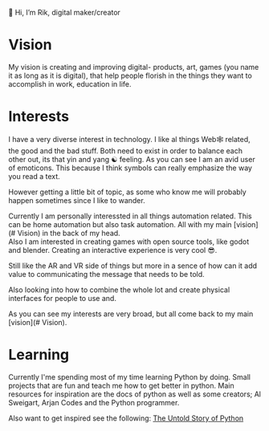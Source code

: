 👋 Hi, I’m Rik, digital maker/creator

# Vision
My vision is creating and improving digital- products, art, games (you name it as long as it is digital), that help people florish in the things they want to accomplish in work, education in life.

# Interests
I have a very diverse interest in technology. I like al things Web🕸️ related, the good and the bad stuff. Both need to exist in order to balance each other out, its that yin and yang ☯️ feeling.
As you can see I am an avid user of emoticons. This because I think symbols can really emphasize the way you read a text. 

However getting a little bit of topic, as some who know me will probably happen sometimes since I like to wander. 

Currently I am personally interessted in all things automation related. This can be home automation but also task automation. All with my main [vision](# Vision) in the back of my head.  
Also I am interested in creating games with open source tools, like godot and blender. Creating an interactive experience is very cool 😎. 

Still like the AR and VR side of things but more in a sence of how can it add value to communicating the message that needs to be told. 

Also looking into how to combine the whole lot and create physical interfaces for people to use and. 

As you can see my interests are very broad, but all come back to my main [vision](# Vision).

# Learning
Currently I'me spending most of my time learning Python by doing. Small projects that are fun and teach me how to get better in python. 
Main resources for inspiration are the docs of python as well as some creators; Al Sweigart, Arjan Codes and the Python programmer. 

Also want to get inspired see the following: [The Untold Story of Python](https://www.youtube.com/watch?v=DsYIdMmI5-Q)




<!---
hashtagrik/hashtagrik is a ✨ special ✨ repository because its `README.md` (this file) appears on your GitHub profile.
You can click the Preview link to take a look at your changes.
--->

